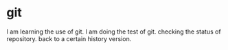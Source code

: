 # git #
I am learning the use of git.
I am doing the test of git.
checking the status of repository.
back to a certain history version.